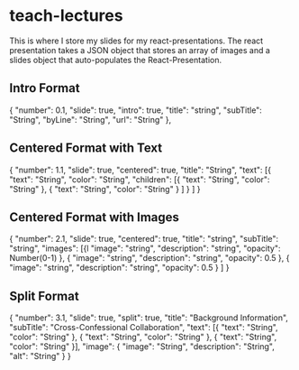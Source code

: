 # teach-lectures
This is where I store my slides for my react-presentations. The react presentation takes a JSON object that stores an array of images and a slides object that auto-populates the React-Presentation.

## Intro Format
{
  "number": 0.1,
  "slide": true,
  "intro": true,
  "title": "string",
  "subTitle": "String",
  "byLine": "String",
  "url": "String"
},

## Centered Format with Text
{
  "number": 1.1,
  "slide": true,
  "centered": true,
  "title": "String",
  "text": [{
      "text": "String",
      "color": "String",
      "children": [{
          "text": "String",
          "color": "String"
        },
        {
          "text": "String",
          "color": "String"
        }
      ]
    }
  ]
}

## Centered Format with Images
{
  "number": 2.1,
  "slide": true,
  "centered": true,
  "title": "string",
  "subTitle": "string",
  "images": [{l
      "image": "string",
      "description": "string",
      "opacity": Number(0-1)
    },
    {
      "image": "string",
      "description": "string",
      "opacity": 0.5
    },
    {
      "image": "string",
      "description": "string",
      "opacity": 0.5
    }
  ]
}
## Split Format
{
  "number": 3.1,
  "slide": true,
  "split": true,
  "title": "Background Information",
  "subTitle": "Cross-Confessional Collaboration",
  "text": [{
      "text": "String",
      "color": "String"
    },
    {
      "text": "String",
      "color": "String"
    },
    {
      "text": "String",
      "color": "String"
    }],
  "image": {
    "image": "String",
    "description": "String",
    "alt": "String"
  }
}


